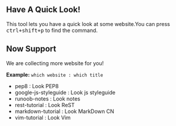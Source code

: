 ## Have A Quick Look!
This tool lets you have a quick look at some website.You can press <kbd>ctrl+shift+p</kbd> to find the command.

## Now Support
We are collecting more website for you!

**Example:** 
`which website : which title`
- pep8 : Look PEP8
- google-js-styleguide : Look js styleguide
- runoob-notes : Look notes
- rest-tutorial : Look ReST
- markdown-tutorial : Look MarkDown CN
- vim-tutorial : Look Vim
